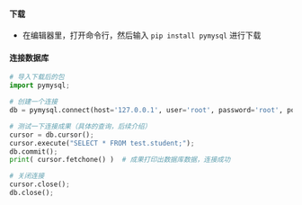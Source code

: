 
#### 下载
- 在编辑器里，打开命令行，然后输入 `pip install pymysql` 进行下载

#### 连接数据库
```py
# 导入下载后的包
import pymysql;

# 创建一个连接
db = pymysql.connect(host='127.0.0.1', user='root', password='root', port=3306, charset='utf8');

# 测试一下连接成果（具体的查询，后续介绍）
cursor = db.cursor();
cursor.execute("SELECT * FROM test.student;");
db.commit();
print( cursor.fetchone() )  # 成果打印出数据库数据，连接成功 

# 关闭连接
cursor.close();
db.close();
```